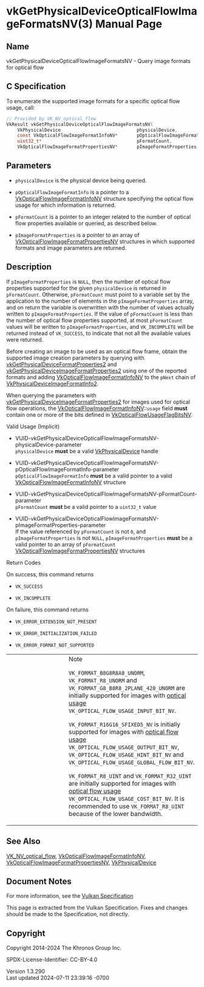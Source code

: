 # vkGetPhysicalDeviceOpticalFlowImageFormatsNV(3) Manual Page

## Name

vkGetPhysicalDeviceOpticalFlowImageFormatsNV - Query image formats for
optical flow



## <a href="#_c_specification" class="anchor"></a>C Specification

To enumerate the supported image formats for a specific optical flow
usage, call:

``` c
// Provided by VK_NV_optical_flow
VkResult vkGetPhysicalDeviceOpticalFlowImageFormatsNV(
    VkPhysicalDevice                            physicalDevice,
    const VkOpticalFlowImageFormatInfoNV*       pOpticalFlowImageFormatInfo,
    uint32_t*                                   pFormatCount,
    VkOpticalFlowImageFormatPropertiesNV*       pImageFormatProperties);
```

## <a href="#_parameters" class="anchor"></a>Parameters

- `physicalDevice` is the physical device being queried.

- <span id="opticalflow-getimageformat-pOpticalFlowImageFormatInfo"></span>
  `pOpticalFlowImageFormatInfo` is a pointer to a
  [VkOpticalFlowImageFormatInfoNV](https://registry.khronos.org/vulkan/specs/1.3-extensions/man/html/VkOpticalFlowImageFormatInfoNV.html)
  structure specifying the optical flow usage for which information is
  returned.

- <span id="opticalflow-getimageformat-pFormatCount"></span>
  `pFormatCount` is a pointer to an integer related to the number of
  optical flow properties available or queried, as described below.

- <span id="opticalflow-getimageformat-pImageFormatProperties"></span>
  `pImageFormatProperties` is a pointer to an array of
  [VkOpticalFlowImageFormatPropertiesNV](https://registry.khronos.org/vulkan/specs/1.3-extensions/man/html/VkOpticalFlowImageFormatPropertiesNV.html)
  structures in which supported formats and image parameters are
  returned.

## <a href="#_description" class="anchor"></a>Description

If `pImageFormatProperties` is `NULL`, then the number of optical flow
properties supported for the given `physicalDevice` is returned in
`pFormatCount`. Otherwise, `pFormatCount` must point to a variable set
by the application to the number of elements in the
`pImageFormatProperties` array, and on return the variable is
overwritten with the number of values actually written to
`pImageFormatProperties`. If the value of `pFormatCount` is less than
the number of optical flow properties supported, at most `pFormatCount`
values will be written to `pImageFormatProperties`, and `VK_INCOMPLETE`
will be returned instead of `VK_SUCCESS`, to indicate that not all the
available values were returned.

Before creating an image to be used as an optical flow frame, obtain the
supported image creation parameters by querying with
[vkGetPhysicalDeviceFormatProperties2](https://registry.khronos.org/vulkan/specs/1.3-extensions/man/html/vkGetPhysicalDeviceFormatProperties2.html)
and
[vkGetPhysicalDeviceImageFormatProperties2](https://registry.khronos.org/vulkan/specs/1.3-extensions/man/html/vkGetPhysicalDeviceImageFormatProperties2.html)
using one of the reported formats and adding
[VkOpticalFlowImageFormatInfoNV](https://registry.khronos.org/vulkan/specs/1.3-extensions/man/html/VkOpticalFlowImageFormatInfoNV.html) to
the `pNext` chain of
[VkPhysicalDeviceImageFormatInfo2](https://registry.khronos.org/vulkan/specs/1.3-extensions/man/html/VkPhysicalDeviceImageFormatInfo2.html).

When querying the parameters with
[vkGetPhysicalDeviceImageFormatProperties2](https://registry.khronos.org/vulkan/specs/1.3-extensions/man/html/vkGetPhysicalDeviceImageFormatProperties2.html)
for images used for optical flow operations, the
[VkOpticalFlowImageFormatInfoNV](https://registry.khronos.org/vulkan/specs/1.3-extensions/man/html/VkOpticalFlowImageFormatInfoNV.html)::`usage`
field **must** contain one or more of the bits defined in
[VkOpticalFlowUsageFlagBitsNV](https://registry.khronos.org/vulkan/specs/1.3-extensions/man/html/VkOpticalFlowUsageFlagBitsNV.html).

Valid Usage (Implicit)

- <a
  href="#VUID-vkGetPhysicalDeviceOpticalFlowImageFormatsNV-physicalDevice-parameter"
  id="VUID-vkGetPhysicalDeviceOpticalFlowImageFormatsNV-physicalDevice-parameter"></a>
  VUID-vkGetPhysicalDeviceOpticalFlowImageFormatsNV-physicalDevice-parameter  
  `physicalDevice` **must** be a valid
  [VkPhysicalDevice](https://registry.khronos.org/vulkan/specs/1.3-extensions/man/html/VkPhysicalDevice.html) handle

- <a
  href="#VUID-vkGetPhysicalDeviceOpticalFlowImageFormatsNV-pOpticalFlowImageFormatInfo-parameter"
  id="VUID-vkGetPhysicalDeviceOpticalFlowImageFormatsNV-pOpticalFlowImageFormatInfo-parameter"></a>
  VUID-vkGetPhysicalDeviceOpticalFlowImageFormatsNV-pOpticalFlowImageFormatInfo-parameter  
  `pOpticalFlowImageFormatInfo` **must** be a valid pointer to a valid
  [VkOpticalFlowImageFormatInfoNV](https://registry.khronos.org/vulkan/specs/1.3-extensions/man/html/VkOpticalFlowImageFormatInfoNV.html)
  structure

- <a
  href="#VUID-vkGetPhysicalDeviceOpticalFlowImageFormatsNV-pFormatCount-parameter"
  id="VUID-vkGetPhysicalDeviceOpticalFlowImageFormatsNV-pFormatCount-parameter"></a>
  VUID-vkGetPhysicalDeviceOpticalFlowImageFormatsNV-pFormatCount-parameter  
  `pFormatCount` **must** be a valid pointer to a `uint32_t` value

- <a
  href="#VUID-vkGetPhysicalDeviceOpticalFlowImageFormatsNV-pImageFormatProperties-parameter"
  id="VUID-vkGetPhysicalDeviceOpticalFlowImageFormatsNV-pImageFormatProperties-parameter"></a>
  VUID-vkGetPhysicalDeviceOpticalFlowImageFormatsNV-pImageFormatProperties-parameter  
  If the value referenced by `pFormatCount` is not `0`, and
  `pImageFormatProperties` is not `NULL`, `pImageFormatProperties`
  **must** be a valid pointer to an array of `pFormatCount`
  [VkOpticalFlowImageFormatPropertiesNV](https://registry.khronos.org/vulkan/specs/1.3-extensions/man/html/VkOpticalFlowImageFormatPropertiesNV.html)
  structures

Return Codes

On success, this command returns  
- `VK_SUCCESS`

- `VK_INCOMPLETE`

On failure, this command returns  
- `VK_ERROR_EXTENSION_NOT_PRESENT`

- `VK_ERROR_INITIALIZATION_FAILED`

- `VK_ERROR_FORMAT_NOT_SUPPORTED`

<table>
<colgroup>
<col style="width: 50%" />
<col style="width: 50%" />
</colgroup>
<tbody>
<tr>
<td class="icon"><em></em></td>
<td class="content">Note
<p><code>VK_FORMAT_B8G8R8A8_UNORM</code>,
<code>VK_FORMAT_R8_UNORM</code> and
<code>VK_FORMAT_G8_B8R8_2PLANE_420_UNORM</code> are initially supported
for images with <a
href="https://registry.khronos.org/vulkan/specs/1.3-extensions/html/vkspec.html#opticalflow-usage"
target="_blank" rel="noopener">optical usage</a>
<code>VK_OPTICAL_FLOW_USAGE_INPUT_BIT_NV</code>.</p>
<p><code>VK_FORMAT_R16G16_SFIXED5_NV</code> is initially supported for
images with <a
href="https://registry.khronos.org/vulkan/specs/1.3-extensions/html/vkspec.html#opticalflow-usage"
target="_blank" rel="noopener">optical flow usage</a>
<code>VK_OPTICAL_FLOW_USAGE_OUTPUT_BIT_NV</code>,
<code>VK_OPTICAL_FLOW_USAGE_HINT_BIT_NV</code> and
<code>VK_OPTICAL_FLOW_USAGE_GLOBAL_FLOW_BIT_NV</code>.</p>
<p><code>VK_FORMAT_R8_UINT</code> and <code>VK_FORMAT_R32_UINT</code>
are initially supported for images with <a
href="https://registry.khronos.org/vulkan/specs/1.3-extensions/html/vkspec.html#opticalflow-usage"
target="_blank" rel="noopener">optical flow usage</a>
<code>VK_OPTICAL_FLOW_USAGE_COST_BIT_NV</code>. It is recommended to use
<code>VK_FORMAT_R8_UINT</code> because of the lower bandwidth.</p></td>
</tr>
</tbody>
</table>

## <a href="#_see_also" class="anchor"></a>See Also

[VK_NV_optical_flow](https://registry.khronos.org/vulkan/specs/1.3-extensions/man/html/VK_NV_optical_flow.html),
[VkOpticalFlowImageFormatInfoNV](https://registry.khronos.org/vulkan/specs/1.3-extensions/man/html/VkOpticalFlowImageFormatInfoNV.html),
[VkOpticalFlowImageFormatPropertiesNV](https://registry.khronos.org/vulkan/specs/1.3-extensions/man/html/VkOpticalFlowImageFormatPropertiesNV.html),
[VkPhysicalDevice](https://registry.khronos.org/vulkan/specs/1.3-extensions/man/html/VkPhysicalDevice.html)

## <a href="#_document_notes" class="anchor"></a>Document Notes

For more information, see the <a
href="https://registry.khronos.org/vulkan/specs/1.3-extensions/html/vkspec.html#vkGetPhysicalDeviceOpticalFlowImageFormatsNV"
target="_blank" rel="noopener">Vulkan Specification</a>

This page is extracted from the Vulkan Specification. Fixes and changes
should be made to the Specification, not directly.

## <a href="#_copyright" class="anchor"></a>Copyright

Copyright 2014-2024 The Khronos Group Inc.

SPDX-License-Identifier: CC-BY-4.0

Version 1.3.290  
Last updated 2024-07-11 23:39:16 -0700
